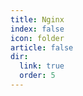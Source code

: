 ```yaml
---
title: Nginx
index: false
icon: folder
article: false
dir:
  link: true
  order: 5
---
```


<Catalog />

